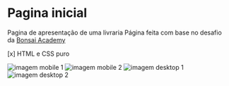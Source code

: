 # Pagina inicial
 Pagina de apresentação de uma livraria
 Página feita com base no desafio da [Bonsai Academy](https://www.bonsaiacademy.com.br/desafios/front-end/nv1-1.html)
 
 [x] HTML e CSS puro
 
 ![imagem mobile 1](https://github.com/luizlopes12/Pagina-de-apresentacao/blob/main/Screenshot_39.png)
 ![imagem mobile 2](https://github.com/luizlopes12/Pagina-de-apresentacao/blob/main/Screenshot_38.png)
 ![imagem desktop 1](https://github.com/luizlopes12/Pagina-de-apresentacao/blob/main/Screenshot_41.png)
 ![imagem desktop 2](https://github.com/luizlopes12/Pagina-de-apresentacao/blob/main/Screenshot_42.png)

